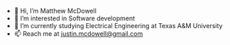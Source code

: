- 👋 Hi, I’m Matthew McDowell
- 👀 I’m interested in Software development
- 🌱 I’m currently studying Electrical Engineering at Texas A&M University
- 📫 Reach me at justin.mcdowell@gmail.com

<!---
Matthew-McDowell/Matthew-McDowell is a ✨ special ✨ repository because its `README.md` (this file) appears on your GitHub profile.
You can click the Preview link to take a look at your changes.
--->
